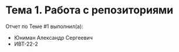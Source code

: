 # Тема 1. Работа с репозиториями
Отчет по Теме #1 выполнил(а):
- Юниман Александр Сергеевич
- ИВТ-22-2

